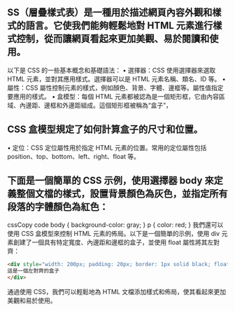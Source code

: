 ## SS（層疊樣式表）是一種用於描述網頁內容外觀和樣式的語言。它使我們能夠輕鬆地對 HTML 元素進行樣式控制，從而讓網頁看起來更加美觀、易於閱讀和使用。

以下是 CSS 的一些基本概念和基礎語法：
•	選擇器：CSS 使用選擇器來選取 HTML 元素，並對其應用樣式。選擇器可以是 HTML 元素名稱、類名、ID 等。
•	屬性：CSS 屬性控制元素的樣式，例如顏色、背景、字體、邊框等。屬性值指定要應用的樣式。
•	盒模型：每個 HTML 元素都被認為是一個矩形框，它由內容區域、內邊距、邊框和外邊距組成。這個矩形框被稱為“盒子”，

## CSS 盒模型規定了如何計算盒子的尺寸和位置。
•	定位：CSS 定位屬性用於指定 HTML 元素的位置。常用的定位屬性包括 position、top、bottom、left、right、float 等。

## 下面是一個簡單的 CSS 示例，使用選擇器 body 來定義整個文檔的樣式，設置背景顏色為灰色，並指定所有段落的字體顏色為紅色：
cssCopy code
body {
  background-color: gray;
}
p {
  color: red;
}
我們還可以使用 CSS 盒模型來控制 HTML 元素的佈局。以下是一個簡單的示例，使用 div 元素創建了一個具有特定寬度、內邊距和邊框的盒子，並使用 float 屬性將其左對齊：
```html
<div style="width: 200px; padding: 20px; border: 1px solid black; float: left;"> 
這是一個左對齊的盒子 
</div> 
```

通過使用 CSS，我們可以輕鬆地為 HTML 文檔添加樣式和佈局，使其看起來更加美觀和易於使用。

